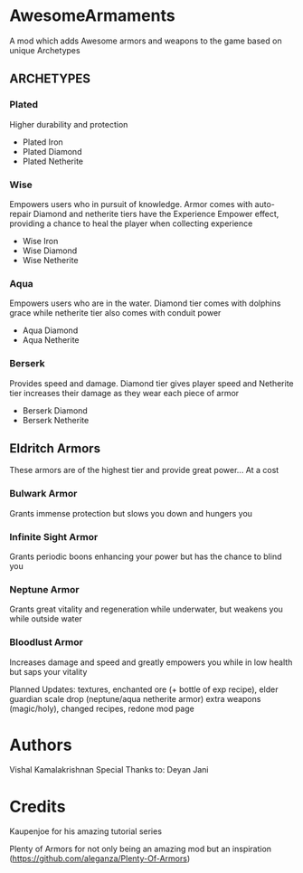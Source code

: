# AwesomeArmaments
A mod which adds Awesome armors and weapons to the game based on unique Archetypes

## ARCHETYPES
### Plated
Higher durability and protection
  - Plated Iron
  - Plated Diamond
  - Plated Netherite

### Wise
Empowers users who in pursuit of knowledge. Armor comes with auto-repair
Diamond and netherite tiers have the Experience Empower effect, providing
a chance to heal the player when collecting experience
  - Wise Iron
  - Wise Diamond
  - Wise Netherite

### Aqua
Empowers users who are in the water. Diamond tier comes with dolphins grace while 
netherite tier also comes with conduit power
  - Aqua Diamond
  - Aqua Netherite

### Berserk
Provides speed and damage. Diamond tier gives player speed and Netherite
tier increases their damage as they wear each piece of armor
  - Berserk Diamond
  - Berserk Netherite

## Eldritch Armors
These armors are of the highest tier and provide great power... At a cost

### Bulwark Armor
Grants immense protection but slows you down and hungers you

### Infinite Sight Armor
Grants periodic boons enhancing your power but has the chance to blind you

### Neptune Armor
Grants great vitality and regeneration while underwater, but weakens you
while outside water

### Bloodlust Armor
Increases damage and speed and greatly empowers you while in low health
but saps your vitality

Planned Updates:
textures, enchanted ore (+ bottle of exp recipe), elder guardian scale drop (neptune/aqua netherite armor) extra weapons (magic/holy), changed recipes, redone mod page

# Authors
Vishal Kamalakrishnan 
Special Thanks to: Deyan Jani

# Credits
Kaupenjoe for his amazing tutorial series

Plenty of Armors for not only being an amazing mod but an inspiration (https://github.com/aleganza/Plenty-Of-Armors)
